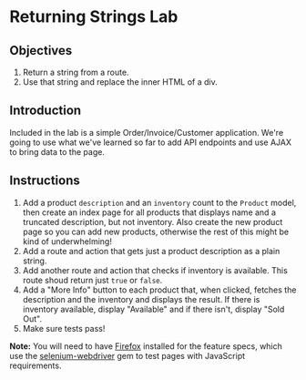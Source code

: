 # Returning Strings Lab

## Objectives

  1. Return a string from a route.
  2. Use that string and replace the inner HTML of a div.

## Introduction

Included in the lab is a simple Order/Invoice/Customer application.
We're going to use what we've learned so far to add API endpoints and
use AJAX to bring data to the page.

## Instructions

1. Add a product `description` and an `inventory` count to the `Product`
   model, then create an index page for all products that displays name and a truncated description, but not inventory. Also create the new product page so you can add new products, otherwise the rest of this might be kind of underwhelming!
2. Add a route and action that gets just a product description as a
   plain string.
3. Add another route and action that checks if inventory is available.
   This route shoud return just `true` or `false`.
4. Add a "More Info" button to each product that, when clicked, fetches
   the description and the inventory and displays the result. If there
is inventory available, display "Available" and if there isn't, display
"Sold Out".
5. Make sure tests pass!

**Note:** You will need to have [Firefox](https://www.mozilla.org/en-US/firefox/new/) installed for the feature specs, which use the [selenium-webdriver](https://github.com/SeleniumHQ/selenium/tree/master/rb) gem to test pages with JavaScript requirements.
